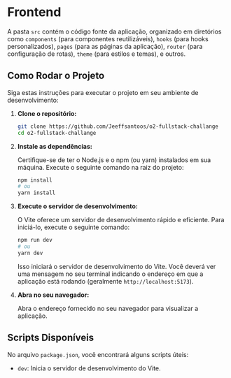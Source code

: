 # Frontend

A pasta `src` contém o código fonte da aplicação, organizado em diretórios como `components` (para componentes reutilizáveis), `hooks` (para hooks personalizados), `pages` (para as páginas da aplicação), `router` (para configuração de rotas), `theme` (para estilos e temas), e outros.

## Como Rodar o Projeto

Siga estas instruções para executar o projeto em seu ambiente de desenvolvimento:

1.  **Clone o repositório:**

    ```bash
    git clone https://github.com/Jeeffsantoos/o2-fullstack-challange
    cd o2-fullstack-challange
    ```

2.  **Instale as dependências:**

    Certifique-se de ter o Node.js e o npm (ou yarn) instalados em sua máquina. Execute o seguinte comando na raiz do projeto:

    ```bash
    npm install
    # ou
    yarn install
    ```

3.  **Execute o servidor de desenvolvimento:**

    O Vite oferece um servidor de desenvolvimento rápido e eficiente. Para iniciá-lo, execute o seguinte comando:

    ```bash
    npm run dev
    # ou
    yarn dev
    ```

    Isso iniciará o servidor de desenvolvimento do Vite. Você deverá ver uma mensagem no seu terminal indicando o endereço em que a aplicação está rodando (geralmente `http://localhost:5173`).

4.  **Abra no seu navegador:**

    Abra o endereço fornecido no seu navegador para visualizar a aplicação.

## Scripts Disponíveis

No arquivo `package.json`, você encontrará alguns scripts úteis:

* `dev`: Inicia o servidor de desenvolvimento do Vite.

